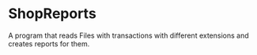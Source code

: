 # ShopReports
A program that reads Files with transactions with different extensions and creates reports for them.
